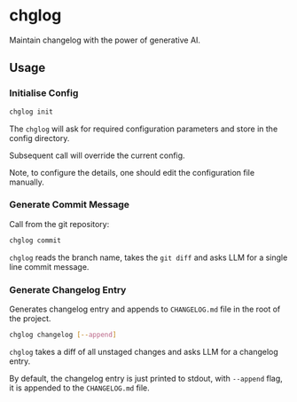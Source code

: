 # chglog

Maintain changelog with the power of generative AI.

## Usage

### Initialise Config

```sh
chglog init
```

The `chglog` will ask for required configuration parameters and store in the config directory.

Subsequent call will override the current config.

Note, to configure the details, one should edit the configuration file manually.

### Generate Commit Message

Call from the git repository:

```sh
chglog commit
```

`chglog` reads the branch name, takes the `git diff` and asks LLM for a single line commit message.

### Generate Changelog Entry

Generates changelog entry and appends to `CHANGELOG.md` file in the root of the project.

```sh
chglog changelog [--append]
```

`chglog` takes a diff of all unstaged changes and asks LLM for a changelog entry.

By default, the changelog entry is just printed to stdout, with `--append` flag, it is appended
to the `CHANGELOG.md` file.
